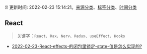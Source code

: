 :alarm_clock: 更新时间: 2022-02-23 15:14:21。[来源分类](../README.md)、[标签分类](../TAGS.md)、[时间分类](../TIMELINE.md)

## React


> 关键字：`React`、`Rax`、`Nerv`、`Redux`、`useEffect`、`Hooks`



- [2022-02-23-React-effects-的闭包里锁定-state-值是怎么实现的?](https://www.v2ex.com/t/836021) 